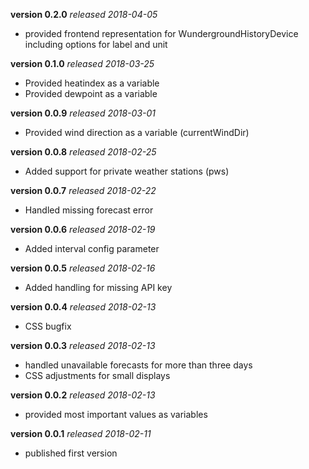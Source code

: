 **version 0.2.0** *released 2018-04-05*
* provided frontend representation for WundergroundHistoryDevice including options for label and unit

**version 0.1.0** *released 2018-03-25*
* Provided heatindex as a variable
* Provided dewpoint as a variable

**version 0.0.9** *released 2018-03-01*
* Provided wind direction as a variable (currentWindDir)

**version 0.0.8** *released 2018-02-25*
* Added support for private weather stations (pws)

**version 0.0.7** *released 2018-02-22*
* Handled missing forecast error

**version 0.0.6** *released 2018-02-19*
* Added interval config parameter

**version 0.0.5** *released 2018-02-16*
* Added handling for missing API key

**version 0.0.4** *released 2018-02-13*
* CSS bugfix

**version 0.0.3** *released 2018-02-13*
* handled unavailable forecasts for more than three days
* CSS adjustments for small displays

**version 0.0.2** *released 2018-02-13*
* provided most important values as variables

**version 0.0.1** *released 2018-02-11*
* published first version